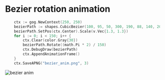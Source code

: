 # Bezier rotation animation

```Go
	ctx := gog.NewContext(250, 250)
	bezierPath := shapes.CubicBezier(100, 95, 50, 300, 190, 88, 140, 200, 50)
	bezierPath.SetPos(ctx.Center).Scale(v.Vec{1.3, 1.3})
	for i := 0; i < 150; i++ {
		ctx.Clear(color.Gray{30})
		bezierPath.Rotate((math.Pi * 2) / 150)
		ctx.DebugDraw(bezierPath)
		ctx.AppendAnimationFrame()
	}
	ctx.SaveAPNG("bezier_anim.png", 3)
```

![bezier anim](https://github.com/user-attachments/assets/135882e0-5a6d-438c-b0d0-80ebd12713c2)
